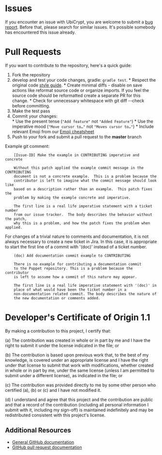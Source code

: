 # Issues

If you encounter an issue with UbiCrypt, you are welcome to submit a [bug report](https://github.com/gfrison/ubicrypt/issues).
Before that, please search for similar issues. It's possible somebody has encountered this issue already.

# Pull Requests

If you want to contribute to the repository, here's a quick guide:
  1. Fork the repository
  2. develop and test your code changes, gradle: `gradle test`.
    * Respect the original code [style guide][styleguide].
    * Create minimal diffs - disable on save actions like reformat source code or organize imports. If you feel the source code should be reformatted create a separate PR for this change.
    * Check for unnecessary whitespace with git diff --check before committing.
  3. Make the test pass
  4. Commit your changes:   
    * Use the present tense (`"Add feature"` not `"Added Feature"`)
    * Use the imperative mood (`"Move cursor to…"` not `"Moves cursor to…"`)
    * Include relevant Emoji from our [Emoji cheatsheet](#emoji-cheatsheet)
  5. Push to your fork and submit a pull request to the **master** branch
  
  Example git comment:
  ````
      [Issue-ID] Make the example in CONTRIBUTING imperative and concrete
  
      Without this patch applied the example commit message in the CONTRIBUTING
      document is not a concrete example.  This is a problem because the
      contributor is left to imagine what the commit message should look like
      based on a description rather than an example.  This patch fixes the
      problem by making the example concrete and imperative.
  
      The first line is a real life imperative statement with a ticket number
      from our issue tracker.  The body describes the behavior without the patch,
      why this is a problem, and how the patch fixes the problem when applied.
  ````
  
  For changes of a trivial nature to comments and documentation, it is not
  always necessary to create a new ticket in Jira. In this case, it is
  appropriate to start the first line of a commit with '(doc)' instead of
  a ticket number.
  
  ````
      (doc) Add documentation commit example to CONTRIBUTING
  
      There is no example for contributing a documentation commit
      to the Puppet repository. This is a problem because the contributor
      is left to assume how a commit of this nature may appear.
  
      The first line is a real life imperative statement with '(doc)' in
      place of what would have been the ticket number in a
      non-documentation related commit. The body describes the nature of
      the new documentation or comments added.
  ````

# Developer's Certificate of Origin 1.1

By making a contribution to this project, I certify that:

(a) The contribution was created in whole or in part by me and I
   have the right to submit it under the license
   indicated in the file; or

(b) The contribution is based upon previous work that, to the best
   of my knowledge, is covered under an appropriate 
   license and I have the right under that license to submit that
   work with modifications, whether created in whole or in part
   by me, under the same license (unless I am
   permitted to submit under a different license), as indicated
   in the file; or

(c) The contribution was provided directly to me by some other
   person who certified (a), (b) or (c) and I have not modified
   it.

(d) I understand and agree that this project and the contribution
   are public and that a record of the contribution (including all
   personal information I submit with it, including my sign-off) is
   maintained indefinitely and may be redistributed consistent with
   this project's license.


## Additional Resources
+ [General GitHub documentation](https://help.github.com/)
+ [GitHub pull request documentation](https://help.github.com/send-pull-requests/)

[styleguide]: https://google.github.io/styleguide/javaguide.html
[Gradle]: https://docs.gradle.org/current/userguide/installation.html
